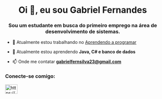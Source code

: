 <h1 align="center">Oi 👋, eu sou Gabriel Fernandes</h1>
<h3 align="center">Sou um estudante em busca do primeiro emprego na área de desenvolvimento de sistemas.</h3>

- 🔭 Atualmente estou trabalhando no [Aprendendo a programar](https://github.com/GabrielFernandes56/Aprendendo-a-programar)

- 🌱 Atualmente estou aprendendo **Java, C# e banco de dados**

- 📫 Onde me contatar **gabrielfernsilva23@gmail.com**

<h3 align="left"> Conecte-se comigo: </h3>
<p align="left">
<a href="https://linkedin.com/in/https://www.linkedin .com/feed/" target="blank"><img align="center" src="https://raw.githubusercontent.com/rahuldkjain/github-profile-readme-generator/master/src/images/icons/ Social/linked-in-alt.svg" alt="https://www.linkedin.com/feed/" height="30" width="40" /></a> </p>



